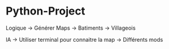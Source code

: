 # Python-Project

Logique -> Générer Maps -> Batiments -> Villageois

IA -> Utiliser terminal pour connaitre la map
    -> Différents mods


